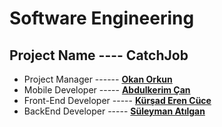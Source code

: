 # Software Engineering

## Project Name ---- CatchJob

 - Project Manager ------ [**Okan Orkun**](/CV/Okan_Orkun.pdf)
 - Mobile Developer ----- [**Abdulkerim Çan**](/CV/Abdulkerim_Çan.pdf)
 - Front-End Developer ----- [**Kürşad Eren Cüce**](/CV/Kürşad_Eren_Cüce.pdf)
 - BackEnd Developer ----- [**Süleyman Atılgan**](/CV/Süleyman_Atılgan.pdf)
